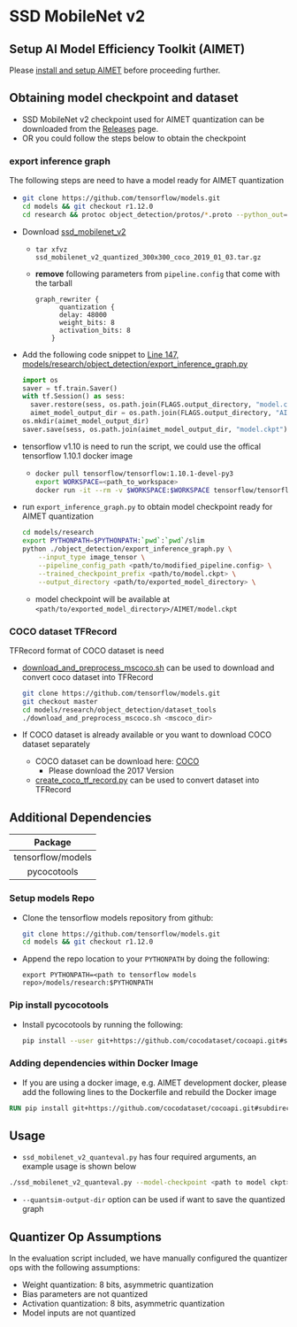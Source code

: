# SSD MobileNet v2

## Setup AI Model Efficiency Toolkit (AIMET)
Please [install and setup AIMET](../../README.md#install-aimet) before proceeding further.

## Obtaining model checkpoint and dataset
- SSD MobileNet v2 checkpoint used for AIMET quantization can be downloaded from the [Releases](/../../releases) page.
- OR you could follow the steps below to obtain the checkpoint

### export inference graph
The following steps are need to have a model ready for AIMET quantization

- ```bash
  git clone https://github.com/tensorflow/models.git
  cd models && git checkout r1.12.0
  cd research && protoc object_detection/protos/*.proto --python_out=.
  ```

- Download [ssd_mobilenet_v2](http://download.tensorflow.org/models/object_detection/ssd_mobilenet_v2_quantized_300x300_coco_2019_01_03.tar.gz)

  - `tar xfvz ssd_mobilenet_v2_quantized_300x300_coco_2019_01_03.tar.gz`

  - **remove** following parameters from `pipeline.config` that come with the tarball

    ```
    graph_rewriter {
          quantization {
          delay: 48000
          weight_bits: 8
          activation_bits: 8
        }  
    ```
- Add the following code snippet  to [Line 147, models/research/object_detection/export_inference_graph.py](https://github.com/tensorflow/models/blob/r1.12.0/research/object_detection/export_inference_graph.py#L147)
  
    ```python
    import os
    saver = tf.train.Saver()
    with tf.Session() as sess:
      saver.restore(sess, os.path.join(FLAGS.output_directory, "model.ckpt"))
      aimet_model_output_dir = os.path.join(FLAGS.output_directory, "AIMET")
    os.mkdir(aimet_model_output_dir)
    saver.save(sess, os.path.join(aimet_model_output_dir, "model.ckpt")
	```
    
- tensorflow v1.10 is need to run the script, we could use the offical tensorflow 1.10.1 docker image

  - ```bash
    docker pull tensorflow/tensorflow:1.10.1-devel-py3
    export WORKSPACE=<path_to_workspace>
    docker run -it --rm -v $WORKSPACE:$WORKSPACE tensorflow/tensorflow:1.10.1-devel-py3
    ```

- run `export_inference_graph.py` to obtain model checkpoint ready for AIMET quantization

  ```bash
  cd models/research
  export PYTHONPATH=$PYTHONPATH:`pwd`:`pwd`/slim
  python ./object_detection/export_inference_graph.py \
      --input_type image_tensor \
      --pipeline_config_path <path/to/modified_pipeline.config> \
      --trained_checkpoint_prefix <path/to/model.ckpt> \
      --output_directory <path/to/exported_model_directory> \
  ```

  - model checkpoint will be available at `<path/to/exported_model_directory>/AIMET/model.ckpt`

### COCO dataset TFRecord

TFRecord format of COCO dataset is need

- [download_and_preprocess_mscoco.sh](https://github.com/tensorflow/models/blob/master/research/object_detection/dataset_tools/download_and_preprocess_mscoco.sh) can be used to download and convert coco dataset into TFRecord

  ```bash
  git clone https://github.com/tensorflow/models.git
  git checkout master
  cd models/research/object_detection/dataset_tools
  ./download_and_preprocess_mscoco.sh <mscoco_dir>
  ```

- If COCO dataset is already available or you want to download COCO dataset separately
  - COCO dataset can be download here: [COCO](https://cocodataset.org/#download)
    - Please download the 2017 Version
  - [create_coco_tf_record.py](https://github.com/tensorflow/models/blob/master/research/object_detection/dataset_tools/create_coco_tf_record.py) can be used to convert dataset into TFRecord



## Additional Dependencies

|      Package      |
| :---------------: |
| tensorflow/models |
|    pycocotools    |

### Setup models Repo

- Clone the tensorflow models repository from github:

  ```bash
  git clone https://github.com/tensorflow/models.git
  cd models && git checkout r1.12.0 
  ```

- Append the repo location to your `PYTHONPATH` by doing the following:

  `export PYTHONPATH=<path to tensorflow models repo>/models/research:$PYTHONPATH`

### Pip install pycocotools

- Install pycocotools by running the following:  

  ```bash
  pip install --user git+https://github.com/cocodataset/cocoapi.git#subdirectory=PythonAPI
  ```

### Adding dependencies within Docker Image

- If you are using a docker image, e.g. AIMET development docker, please add the following lines to the Dockerfile and rebuild the Docker image

```dockerfile
RUN pip install git+https://github.com/cocodataset/cocoapi.git#subdirectory=PythonAPI
```



## Usage
- `ssd_mobilenet_v2_quanteval.py` has four required arguments, an example usage is shown below
```bash
./ssd_mobilenet_v2_quanteval.py --model-checkpoint <path to model ckpt>/model.ckpt --dataset-dir <path to tfrecord dataset> --TFRecord-file-pattern 'coco_val.record-*-of-00010' --annotation-json-file <path to instances json file>/instances_val2017.json
```

- `--quantsim-output-dir` option can be used if want to save the quantized graph



## Quantizer Op Assumptions
In the evaluation script included, we have manually configured the quantizer ops with the following assumptions:
- Weight quantization: 8 bits, asymmetric quantization
- Bias parameters are not quantized
- Activation quantization: 8 bits, asymmetric quantization
- Model inputs are not quantized